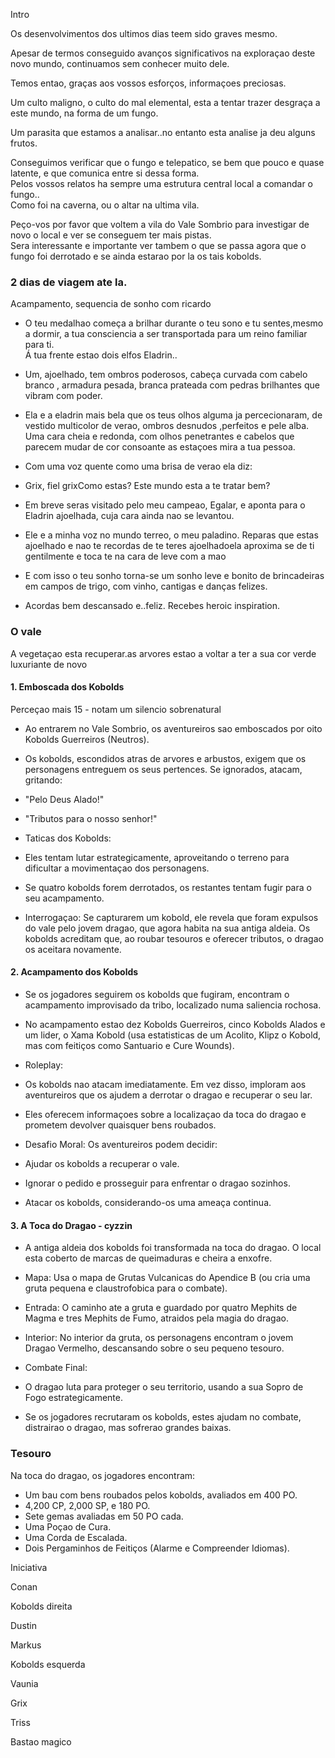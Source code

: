 Intro

Os desenvolvimentos dos ultimos dias teem sido graves mesmo.

Apesar de termos conseguido avanços significativos na exploraçao deste novo
mundo, continuamos sem conhecer muito dele.

Temos entao, graças aos vossos esforços, informaçoes preciosas.

Um culto maligno, o culto do mal elemental, esta a tentar trazer desgraça a
este mundo, na forma de um fungo.

Um parasita que estamos a analisar..no entanto esta analise ja deu alguns
frutos.

Conseguimos verificar que o fungo e telepatico, se bem que pouco e quase
latente, e que comunica entre si dessa forma.  
Pelos vossos relatos ha sempre uma estrutura central local a comandar o
fungo..  
Como foi na caverna, ou o altar na ultima vila.

Peço-vos por favor que voltem a vila do Vale Sombrio para investigar de novo o
local e ver se conseguem ter mais pistas.  
Sera interessante e importante ver tambem o que se passa agora que o fungo foi
derrotado e se ainda estarao por la os tais kobolds.

### 2 dias de viagem ate la.

Acampamento, sequencia de sonho com ricardo

  * O teu medalhao começa a brilhar durante o teu sono e tu sentes,mesmo a dormir, a tua consciencia a ser transportada para um reino familiar para ti.  
Á tua frente estao dois elfos Eladrin..

  * Um, ajoelhado, tem ombros poderosos, cabeça curvada com cabelo branco , armadura pesada, branca prateada com pedras brilhantes que vibram com poder.
  * Ela e a eladrin mais bela que os teus olhos alguma ja percecionaram, de vestido multicolor de verao, ombros desnudos ,perfeitos e pele alba. Uma cara cheia e redonda, com olhos penetrantes e cabelos que parecem mudar de cor consoante as estaçoes mira a tua pessoa.
  * Com uma voz quente como uma brisa de verao ela diz:
  * Grix, fiel grixComo estas? Este mundo esta a te tratar bem?

  * Em breve seras visitado pelo meu campeao, Egalar, e aponta para o Eladrin ajoelhada, cuja cara ainda nao se levantou.
  * Ele e a minha voz no mundo terreo, o meu paladino. Reparas que estas ajoelhado e nao te recordas de te teres ajoelhadoela aproxima se de ti gentilmente e toca te na cara de leve com a mao
  * E com isso o teu sonho torna-se um sonho leve e bonito de brincadeiras em campos de trigo, com vinho, cantigas e danças felizes.
  * Acordas bem descansado e..feliz. Recebes heroic inspiration.

### O vale

A vegetaçao esta recuperar.as arvores estao a voltar a ter a sua cor verde
luxuriante de novo

#### 1\. Emboscada dos Kobolds

Perceçao mais 15 - notam um silencio sobrenatural

  * Ao entrarem no Vale Sombrio, os aventureiros sao emboscados por oito Kobolds Guerreiros (Neutros).  

  * Os kobolds, escondidos atras de arvores e arbustos, exigem que os personagens entreguem os seus pertences. Se ignorados, atacam, gritando:  

  * "Pelo Deus Alado!"
  * "Tributos para o nosso senhor!"

  * Taticas dos Kobolds:  

  * Eles tentam lutar estrategicamente, aproveitando o terreno para dificultar a movimentaçao dos personagens.
  * Se quatro kobolds forem derrotados, os restantes tentam fugir para o seu acampamento.

  * Interrogaçao: Se capturarem um kobold, ele revela que foram expulsos do vale pelo jovem dragao, que agora habita na sua antiga aldeia. Os kobolds acreditam que, ao roubar tesouros e oferecer tributos, o dragao os aceitara novamente.  

#### 2\. Acampamento dos Kobolds

  * Se os jogadores seguirem os kobolds que fugiram, encontram o acampamento improvisado da tribo, localizado numa saliencia rochosa.  

  * No acampamento estao dez Kobolds Guerreiros, cinco Kobolds Alados e um lider, o Xama Kobold (usa estatisticas de um Acolito, Klipz o Kobold, mas com feitiços como Santuario e Cure Wounds).  

  * Roleplay:  

  * Os kobolds nao atacam imediatamente. Em vez disso, imploram aos aventureiros que os ajudem a derrotar o dragao e recuperar o seu lar.
  * Eles oferecem informaçoes sobre a localizaçao da toca do dragao e prometem devolver quaisquer bens roubados.

  * Desafio Moral: Os aventureiros podem decidir:  

  * Ajudar os kobolds a recuperar o vale.
  * Ignorar o pedido e prosseguir para enfrentar o dragao sozinhos.
  * Atacar os kobolds, considerando-os uma ameaça continua.

#### 3\. A Toca do Dragao - cyzzin

  * A antiga aldeia dos kobolds foi transformada na toca do dragao. O local esta coberto de marcas de queimaduras e cheira a enxofre.  

  * Mapa: Usa o mapa de Grutas Vulcanicas do Apendice B (ou cria uma gruta pequena e claustrofobica para o combate).  

  * Entrada: O caminho ate a gruta e guardado por quatro Mephits de Magma e tres Mephits de Fumo, atraidos pela magia do dragao.  

  * Interior: No interior da gruta, os personagens encontram o jovem Dragao Vermelho, descansando sobre o seu pequeno tesouro.  

  * Combate Final:  

  * O dragao luta para proteger o seu territorio, usando a sua Sopro de Fogo estrategicamente.
  * Se os jogadores recrutaram os kobolds, estes ajudam no combate, distrairao o dragao, mas sofrerao grandes baixas.

### Tesouro

Na toca do dragao, os jogadores encontram:

  * Um bau com bens roubados pelos kobolds, avaliados em 400 PO.
  * 4,200 CP, 2,000 SP, e 180 PO.
  * Sete gemas avaliadas em 50 PO cada.
  * Uma Poçao de Cura.
  * Uma Corda de Escalada.
  * Dois Pergaminhos de Feitiços (Alarme e Compreender Idiomas).

Iniciativa

Conan

Kobolds direita

Dustin

Markus

Kobolds esquerda

Vaunia

Grix

Triss

Bastao magico



















